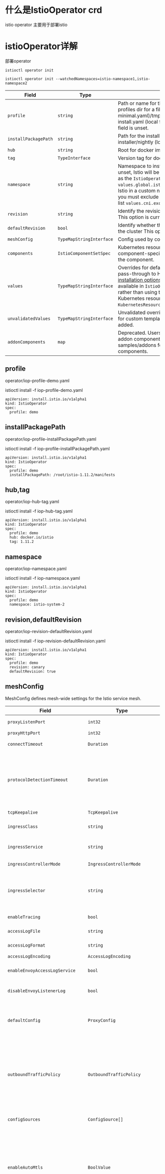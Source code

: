 # 什么是IstioOperator crd

istio operator 主要用于部署istio



# istioOperator详解

部署operator

```
istioctl operator init

istioctl operator init --watchedNamespaces=istio-namespace1,istio-namespace2
```

| Field                | Type                     | Description                                                  | Required |
| -------------------- | ------------------------ | ------------------------------------------------------------ | -------- |
| `profile`            | `string`                 | Path or name for the profile e.g.minimal (looks in profiles dir for a file called minimal.yaml)/tmp/istio/install/values/custom/custom-install.yaml (local file path)default profile is used if this field is unset. | No       |
| `installPackagePath` | `string`                 | Path for the install package. e.g./tmp/istio-installer/nightly (local file path) | No       |
| `hub`                | `string`                 | Root for docker image paths e.g. `docker.io/istio`           | No       |
| `tag`                | `TypeInterface`          | Version tag for docker images e.g. `1.7.2`                   | No       |
| `namespace`          | `string`                 | Namespace to install control plane resources into. If unset, Istio will be installed into the same namespace as the `IstioOperator` CR. You must also set `values.global.istioNamespace` if you wish to install Istio in a custom namespace. If you have enabled CNI, you must exclude this namespace by adding it to the list `values.cni.excludeNamespaces`. | No       |
| `revision`           | `string`                 | Identify the revision this installation is associated with. This option is currently experimental. | No       |
| `defaultRevision`    | `bool`                   | Identify whether this revision is the default revision for the cluster This option is currently experimental. | No       |
| `meshConfig`         | `TypeMapStringInterface` | Config used by control plane components internally.          | No       |
| `components`         | `IstioComponentSetSpec`  | Kubernetes resource settings, enablement and component-specific settings that are not internal to the component. | No       |
| `values`             | `TypeMapStringInterface` | Overrides for default `values.yaml`. This is a validated pass-through to Helm templates. See the [Helm installation options](https://istio.io/v1.5/docs/reference/config/installation-options/) for schema details. Anything that is available in `IstioOperatorSpec` should be set above rather than using the passthrough. This includes Kubernetes resource settings for components in `KubernetesResourcesSpec`. | No       |
| `unvalidatedValues`  | `TypeMapStringInterface` | Unvalidated overrides for default `values.yaml`. Used for custom templates where new parameters are added. | No       |
| `addonComponents`    | `map`                    | Deprecated. Users should manage the installation of addon components on their own. Refer to samples/addons for demo installation of addon components. | No       |

## profile

operator/iop-profile-demo.yaml

istioctl install  -f  iop-profile-demo.yaml

```
apiVersion: install.istio.io/v1alpha1
kind: IstioOperator
spec:
  profile: demo
```



## installPackagePath

operator/iop-profile-installPackagePath.yaml

istioctl install  -f  iop-profile-installPackagePath.yaml

```
apiVersion: install.istio.io/v1alpha1
kind: IstioOperator
spec:
  profile: demo
  installPackagePath: /root/istio-1.11.2/manifests
```



## hub,tag

operator/iop-hub-tag.yaml

istioctl install  -f  iop-hub-tag.yaml

```
apiVersion: install.istio.io/v1alpha1
kind: IstioOperator
spec:
  profile: demo
  hub: docker.io/istio
  tag: 1.11.2
```



## namespace

operator/iop-namespace.yaml

istioctl install  -f  iop-namespace.yaml

```
apiVersion: install.istio.io/v1alpha1
kind: IstioOperator
spec:
  profile: demo
  namespace: istio-system-2
```



## revision,defaultRevision

operator/iop-revision-defaultRevision.yaml

istioctl install  -f  iop-revision-defaultRevision.yaml

```
apiVersion: install.istio.io/v1alpha1
kind: IstioOperator
spec:
  profile: demo
  revision: canary
  defaultRevision: true
```



## meshConfig

MeshConfig defines mesh-wide settings for the Istio service mesh.

| Field                            | Type                          | Description                                                  | Required |
| -------------------------------- | ----------------------------- | ------------------------------------------------------------ | -------- |
| `proxyListenPort`                | `int32`                       | Port on which Envoy should listen for incoming connections from other services. Default port is 15001. | No       |
| `proxyHttpPort`                  | `int32`                       | Port on which Envoy should listen for HTTP PROXY requests if set. | No       |
| `connectTimeout`                 | `Duration`                    | Connection timeout used by Envoy. (MUST BE >=1ms) Default timeout is 10s. | No       |
| `protocolDetectionTimeout`       | `Duration`                    | Automatic protocol detection uses a set of heuristics to determine whether the connection is using TLS or not (on the server side), as well as the application protocol being used (e.g., http vs tcp). These heuristics rely on the client sending the first bits of data. For server first protocols like MySQL, MongoDB, etc. Envoy will timeout on the protocol detection after the specified period, defaulting to non mTLS plain TCP traffic. Set this field to tweak the period that Envoy will wait for the client to send the first bits of data. (MUST BE >=1ms or 0s to disable). Default detection timeout is 5s. | No       |
| `tcpKeepalive`                   | `TcpKeepalive`                | If set then set `SO_KEEPALIVE` on the socket to enable TCP Keepalives. | No       |
| `ingressClass`                   | `string`                      | Class of ingress resources to be processed by Istio ingress controller. This corresponds to the value of `kubernetes.io/ingress.class` annotation. | No       |
| `ingressService`                 | `string`                      | Name of the Kubernetes service used for the istio ingress controller. If no ingress controller is specified, the default value `istio-ingressgateway` is used. | No       |
| `ingressControllerMode`          | `IngressControllerMode`       | Defines whether to use Istio ingress controller for annotated or all ingress resources. Default mode is `STRICT`. | No       |
| `ingressSelector`                | `string`                      | Defines which gateway deployment to use as the Ingress controller. This field corresponds to the Gateway.selector field, and will be set as `istio: INGRESS_SELECTOR`. By default, `ingressgateway` is used, which will select the default IngressGateway as it has the `istio: ingressgateway` labels. It is recommended that this is the same value as ingress_service. | No       |
| `enableTracing`                  | `bool`                        | Flag to control generation of trace spans and request IDs. Requires a trace span collector defined in the proxy configuration. | No       |
| `accessLogFile`                  | `string`                      | File address for the proxy access log (e.g. /dev/stdout). Empty value disables access logging. | No       |
| `accessLogFormat`                | `string`                      | Format for the proxy access log Empty value results in proxy’s default access log format | No       |
| `accessLogEncoding`              | `AccessLogEncoding`           | Encoding for the proxy access log (`TEXT` or `JSON`). Default value is `TEXT`. | No       |
| `enableEnvoyAccessLogService`    | `bool`                        | This flag enables Envoy’s gRPC Access Log Service. See [Access Log Service](https://www.envoyproxy.io/docs/envoy/latest/api-v2/config/accesslog/v2/als.proto) for details about Envoy’s gRPC Access Log Service API. Default value is `false`. | No       |
| `disableEnvoyListenerLog`        | `bool`                        | This flag disables Envoy Listener logs. See [Listener Access Log](https://www.envoyproxy.io/docs/envoy/latest/api-v3/config/listener/v3/listener.proto#envoy-v3-api-field-config-listener-v3-listener-access-log) Istio Enables Envoy’s listener access logs on “NoRoute” response flag. Default value is `false`. | No       |
| `defaultConfig`                  | `ProxyConfig`                 | Default proxy config used by gateway and sidecars. In case of Kubernetes, the proxy config is applied once during the injection process, and remain constant for the duration of the pod. The rest of the mesh config can be changed at runtime and config gets distributed dynamically. On Kubernetes, this can be overridden on individual pods with the `proxy.istio.io/config` annotation. | No       |
| `outboundTrafficPolicy`          | `OutboundTrafficPolicy`       | Set the default behavior of the sidecar for handling outbound traffic from the application. If your application uses one or more external services that are not known apriori, setting the policy to `ALLOW_ANY` will cause the sidecars to route any unknown traffic originating from the application to its requested destination. Users are strongly encouraged to use ServiceEntries to explicitly declare any external dependencies, instead of using `ALLOW_ANY`, so that traffic to these services can be monitored. Can be overridden at a Sidecar level by setting the `OutboundTrafficPolicy` in the [Sidecar API](https://istio.io/latest/docs/reference/config/networking/sidecar/#OutboundTrafficPolicy). Default mode is `ALLOW_ANY` which means outbound traffic to unknown destinations will be allowed. | No       |
| `configSources`                  | `ConfigSource[]`              | ConfigSource describes a source of configuration data for networking rules, and other Istio configuration artifacts. Multiple data sources can be configured for a single control plane. | No       |
| `enableAutoMtls`                 | `BoolValue`                   | This flag is used to enable mutual `TLS` automatically for service to service communication within the mesh, default true. If set to true, and a given service does not have a corresponding `DestinationRule` configured, or its `DestinationRule` does not have ClientTLSSettings specified, Istio configures client side TLS configuration appropriately. More specifically, If the upstream authentication policy is in `STRICT` mode, use Istio provisioned certificate for mutual `TLS` to connect to upstream. If upstream service is in plain text mode, use plain text. If the upstream authentication policy is in PERMISSIVE mode, Istio configures clients to use mutual `TLS` when server sides are capable of accepting mutual `TLS` traffic. If service `DestinationRule` exists and has `ClientTLSSettings` specified, that is always used instead. | No       |
| `trustDomain`                    | `string`                      | The trust domain corresponds to the trust root of a system. Refer to [SPIFFE-ID](https://github.com/spiffe/spiffe/blob/master/standards/SPIFFE-ID.md#21-trust-domain) | No       |
| `trustDomainAliases`             | `string[]`                    | The trust domain aliases represent the aliases of `trust_domain`. For example, if we have`trustDomain: td1 trustDomainAliases: ["td2", "td3"] `Any service with the identity `td1/ns/foo/sa/a-service-account`, `td2/ns/foo/sa/a-service-account`, or `td3/ns/foo/sa/a-service-account` will be treated the same in the Istio mesh. | No       |
| `caCertificates`                 | `CertificateData[]`           | The extra root certificates for workload-to-workload communication. The plugin certificates (the ‘cacerts’ secret) or self-signed certificates (the ‘istio-ca-secret’ secret) are automatically added by Istiod. The CA certificate that signs the workload certificates is automatically added by Istio Agent. | No       |
| `defaultServiceExportTo`         | `string[]`                    | The default value for the ServiceEntry.export_to field and services imported through container registry integrations, e.g. this applies to Kubernetes Service resources. The value is a list of namespace names and reserved namespace aliases. The allowed namespace aliases are:`* - All Namespaces . - Current Namespace ~ - No Namespace `If not set the system will use “*” as the default value which implies that services are exported to all namespaces.`All namespaces` is a reasonable default for implementations that don’t need to restrict access or visibility of services across namespace boundaries. If that requirement is present it is generally good practice to make the default `Current namespace` so that services are only visible within their own namespaces by default. Operators can then expand the visibility of services to other namespaces as needed. Use of `No Namespace` is expected to be rare but can have utility for deployments where dependency management needs to be precise even within the scope of a single namespace.For further discussion see the reference documentation for `ServiceEntry`, `Sidecar`, and `Gateway`. | No       |
| `defaultVirtualServiceExportTo`  | `string[]`                    | The default value for the VirtualService.export_to field. Has the same syntax as `default_service_export_to`.If not set the system will use “*” as the default value which implies that virtual services are exported to all namespaces | No       |
| `defaultDestinationRuleExportTo` | `string[]`                    | The default value for the `DestinationRule.export_to` field. Has the same syntax as `default_service_export_to`.If not set the system will use “*” as the default value which implies that destination rules are exported to all namespaces | No       |
| `rootNamespace`                  | `string`                      | The namespace to treat as the administrative root namespace for Istio configuration. When processing a leaf namespace Istio will search for declarations in that namespace first and if none are found it will search in the root namespace. Any matching declaration found in the root namespace is processed as if it were declared in the leaf namespace.The precise semantics of this processing are documented on each resource type. | No       |
| `localityLbSetting`              | `LocalityLoadBalancerSetting` | Locality based load balancing distribution or failover settings. | No       |
| `dnsRefreshRate`                 | `Duration`                    | Configures DNS refresh rate for Envoy clusters of type `STRICT_DNS` Default refresh rate is `5s`. | No       |
| `h2UpgradePolicy`                | `H2UpgradePolicy`             | Specify if http1.1 connections should be upgraded to http2 by default. if sidecar is installed on all pods in the mesh, then this should be set to `UPGRADE`. If one or more services or namespaces do not have sidecar(s), then this should be set to `DO_NOT_UPGRADE`. It can be enabled by destination using the `destinationRule.trafficPolicy.connectionPool.http.h2UpgradePolicy` override. | No       |
| `inboundClusterStatName`         | `string`                      | Name to be used while emitting statistics for inbound clusters. The same pattern is used while computing stat prefix for network filters like TCP and Redis. By default, Istio emits statistics with the pattern `inbound|||`. For example `inbound|7443|grpc-reviews|reviews.prod.svc.cluster.local`. This can be used to override that pattern.A Pattern can be composed of various pre-defined variables. The following variables are supported.`%SERVICE%` - Will be substituted with name of the service.`%SERVICE_FQDN%` - Will be substituted with FQDN of the service.`%SERVICE_PORT%` - Will be substituted with port of the service.`%SERVICE_PORT_NAME%` - Will be substituted with port name of the service.Following are some examples of supported patterns for reviews:`%SERVICE_FQDN%_%SERVICE_PORT%` will use reviews.prod.svc.cluster.local_7443 as the stats name.`%SERVICE%` will use reviews.prod as the stats name. | No       |
| `outboundClusterStatName`        | `string`                      | Name to be used while emitting statistics for outbound clusters. The same pattern is used while computing stat prefix for network filters like TCP and Redis. By default, Istio emits statistics with the pattern `outbound|||`. For example `outbound|8080|v2|reviews.prod.svc.cluster.local`. This can be used to override that pattern.A Pattern can be composed of various pre-defined variables. The following variables are supported.`%SERVICE%` - Will be substituted with name of the service.`%SERVICE_FQDN%` - Will be substituted with FQDN of the service.`%SERVICE_PORT%` - Will be substituted with port of the service.`%SERVICE_PORT_NAME%` - Will be substituted with port name of the service.`%SUBSET_NAME%` - Will be substituted with subset.Following are some examples of supported patterns for reviews:`%SERVICE_FQDN%_%SERVICE_PORT%` will use `reviews.prod.svc.cluster.local_7443` as the stats name.`%SERVICE%` will use reviews.prod as the stats name. | No       |
| `certificates`                   | `Certificate[]`               | Configure the provision of certificates.                     | No       |
| `thriftConfig`                   | `ThriftConfig`                | Set configuration for Thrift protocol                        | No       |
| `enablePrometheusMerge`          | `BoolValue`                   | If enabled, Istio agent will merge metrics exposed by the application with metrics from Envoy and Istio agent. The sidecar injection will replace `prometheus.io` annotations present on the pod and redirect them towards Istio agent, which will then merge metrics of from the application with Istio metrics. This relies on the annotations `prometheus.io/scrape`, `prometheus.io/port`, and `prometheus.io/path` annotations. If you are running a separately managed Envoy with an Istio sidecar, this may cause issues, as the metrics will collide. In this case, it is recommended to disable aggregation on that deployment with the `prometheus.istio.io/merge-metrics: "false"` annotation. If not specified, this will be enabled by default. | No       |
| `verifyCertificateAtClient`      | `BoolValue`                   | `VerifyCertificateAtClient` sets the mesh global default for peer certificate validation at the client-side proxy when `SIMPLE` TLS or `MUTUAL` TLS (non `ISTIO_MUTUAL`) origination modes are used. This setting can be overridden at the host level via DestinationRule API. By default, `VerifyCertificateAtClient` is `true`.`CaCertificates`: If set, proxy verifies CA signature based on given CaCertificates. If unset, and VerifyCertificateAtClient is true, proxy uses default System CA bundle. If unset and `VerifyCertificateAtClient` is false, proxy will not verify the CA.`SubjectAltNames`: If set, proxy verifies subject alt names are present in the SAN. If unset, and `VerifyCertificateAtClient` is true, proxy uses host in destination rule to verify the SANs. If unset, and `VerifyCertificateAtClient` is false, proxy does not verify SANs.For SAN, client-side proxy will exact match host in `DestinationRule` as well as one level wildcard if the specified host in DestinationRule doesn’t contain a wildcard. For example, if the host in `DestinationRule` is `x.y.com`, client-side proxy will match either `x.y.com` or `*.y.com` for the SAN in the presented server certificate. For wildcard host name in DestinationRule, client-side proxy will do a suffix match. For example, if host is `*.x.y.com`, client-side proxy will verify the presented server certificate SAN matches ``.x.y.com` suffix. | No       |
| `extensionProviders`             | `ExtensionProvider[]`         | Defines a list of extension providers that extend Istio’s functionality. For example, the AuthorizationPolicy can be used with an extension provider to delegate the authorization decision to a custom authorization system. | No       |
| `defaultProviders`               | `DefaultProviders`            | Specifies extension providers to use by default in Istio configuration resources. | No       |
| `discoverySelectors`             | `LabelSelector[]`             | A list of Kubernetes selectors that specify the set of namespaces that Istio considers when computing configuration updates for sidecars. This can be used to reduce Istio’s computational load by limiting the number of entities (including services, pods, and endpoints) that are watched and processed. If omitted, Istio will use the default behavior of processing all namespaces in the cluster. Elements in the list are disjunctive (OR semantics), i.e. a namespace will be included if it matches any selector. The following example selects any namespace that matches either below: 1. The namespace has both of these labels: `env: prod` and `region: us-east1` 2. The namespace has label `app` equal to `cassandra` or `spark`.`discoverySelectors:  - matchLabels:      env: prod      region: us-east1  - matchExpressions:    - key: app      operator: In      values:        - cassandra        - spark `Refer to the [kubernetes selector docs](https://kubernetes.io/docs/concepts/overview/working-with-objects/labels/#label-selectors) for additional detail on selector semantics. | No       |
| `pathNormalization`              | `ProxyPathNormalization`      | ProxyPathNormalization configures how URL paths in incoming and outgoing HTTP requests are normalized by the sidecars and gateways. The normalized paths will be used in all aspects through the requests’ lifetime on the sidecars and gateways, which includes routing decisions in outbound direction (client proxy), authorization policy match and enforcement in inbound direction (server proxy), and the URL path proxied to the upstream service. If not set, the NormalizationType.DEFAULT configuration will be used. | No       |

### connectTimeout

operator/iop-meshConfig-connectTimeout.yaml

istioctl install  -f  iop-meshConfig-connectTimeout.yaml

```
apiVersion: install.istio.io/v1alpha1
kind: IstioOperator
spec:
  profile: demo
  meshConfig:
    accessLogFile: /dev/stdout
    connectTimeout: 20s
```



```
[root@node01 meshconfig]# kubectl get cm istio -n istio-system -o yaml
apiVersion: v1
data:
  mesh: |-
    accessLogFile: /dev/stdout
    connectTimeout: 20s
    defaultConfig:
      discoveryAddress: istiod.istio-system.svc:15012
      proxyMetadata: {}
      tracing:
        zipkin:
          address: zipkin.istio-system:9411
    enablePrometheusMerge: true
    rootNamespace: istio-system
    trustDomain: cluster.local
  meshNetworks: 'networks: {}'
```

![1631591557(1)](images\1631591557(1).jpg)



### protocolDetectionTimeout

operator/iop-meshConfig-protocolDetectionTimeout.yaml

istioctl install  -f  iop-meshConfig-protocolDetectionTimeout.yaml

```
apiVersion: install.istio.io/v1alpha1
kind: IstioOperator
spec:
  profile: demo
  meshConfig:
    protocolDetectionTimeout: 25s
```



```
[root@node01 meshconfig]# kubectl get cm istio -n istio-system -o yaml
apiVersion: v1
data:
  mesh: |-
    accessLogFile: /dev/stdout
    defaultConfig:
      discoveryAddress: istiod.istio-system.svc:15012
      proxyMetadata: {}
      tracing:
        zipkin:
          address: zipkin.istio-system:9411
    enablePrometheusMerge: true
    protocolDetectionTimeout: 30s
    rootNamespace: istio-system
    trustDomain: cluster.local
  meshNetworks: 'networks: {}'
```

![1631592151(1)](images\1631592151(1).jpg)

### tcpKeepalive

 probes , time , interval 

operator/iop-meshConfig-tcpKeepalive.yaml

istioctl install  -f  iop-meshConfig-tcpKeepalive.yaml

```
apiVersion: install.istio.io/v1alpha1
kind: IstioOperator
spec:
  profile: demo
  meshConfig:
    tcpKeepalive: 
      probes: 11
      time: 1h
      interval: 11s
```



```
[root@node01 meshconfig]# kubectl get cm istio -n istio-system -o yaml
apiVersion: v1
data:
  mesh: |-
    accessLogFile: /dev/stdout
    defaultConfig:
      discoveryAddress: istiod.istio-system.svc:15012
      proxyMetadata: {}
      tracing:
        zipkin:
          address: zipkin.istio-system:9411
    enablePrometheusMerge: true
    rootNamespace: istio-system
    tcpKeepalive:
      interval: 11s
      probes: 11
      time: 1h
    trustDomain: cluster.local
  meshNetworks: 'networks: {}'
```

operator/meshconfig/dr-productpage-tcpkeepalive.yaml

kubectl apply -f dr-productpage-tcpkeepalive.yaml -n istio

```
apiVersion: networking.istio.io/v1beta1
kind: DestinationRule
metadata:
  name: productpage
spec:
  host: productpage
  subsets:
  - name: v1
    labels:
      version: v1
  trafficPolicy:
    connectionPool:
      tcp:
        maxConnections: 100
        connectTimeout: 30ms
        tcpKeepalive:
          time: 7200s
          interval: 75s
          probes: 10
```

![1631592551(1)](images\1631592551(1).jpg)

###  ingressClass 

operator/iop-meshConfig-ingressClass.yaml

istioctl install  -f  iop-meshConfig-ingressClass.yaml

```
apiVersion: install.istio.io/v1alpha1
kind: IstioOperator
spec:
  profile: demo
  meshConfig:
    ingressClass: istio
```





ingress-productpage.yaml

kubectl apply -f ingress-productpage.yaml -n istio

```
apiVersion: extensions/v1beta1
kind: Ingress
metadata:
  name: productpage
  annotations:
    kubernetes.io/ingress.class: istio
spec:
  rules:
  - http:
      paths:
      - backend:
          serviceName: productpage
          servicePort: 9080
        path: /productpage
      - path: /static
        backend:
          serviceName: productpage
          servicePort: 9080
```

###  ingressService 

operator/iop-meshConfig-ingressService.yaml

istioctl install  -f  iop-meshConfig-ingressService.yaml

```
apiVersion: install.istio.io/v1alpha1
kind: IstioOperator
spec:
  profile: demo
  meshConfig:
    ingressClass: istio
    ingressService: istio-ingressgateway
```

ingress-productpage.yaml

kubectl apply -f ingress-productpage.yaml -n istio

```
apiVersion: extensions/v1beta1
kind: Ingress
metadata:
  name: productpage
  annotations:
    kubernetes.io/ingress.class: istio
spec:
  rules:
  - http:
      paths:
      - backend:
          serviceName: productpage
          servicePort: 9080
        path: /productpage
      - path: /static
        backend:
          serviceName: productpage
          servicePort: 9080
```

###  

 ingressControllerMode 

| Name          | Description                                                  |
| ------------- | ------------------------------------------------------------ |
| `UNSPECIFIED` | Unspecified Istio ingress controller.                        |
| `OFF`         | Disables Istio ingress controller.                           |
| `DEFAULT`     | Istio ingress controller will act on ingress resources that do not contain any annotation or whose annotations match the value specified in the ingress_class parameter described earlier. Use this mode if Istio ingress controller will be the default ingress controller for the entire Kubernetes cluster. |
| `STRICT`      | Istio ingress controller will only act on ingress resources whose annotations match the value specified in the ingress_class parameter described earlier. Use this mode if Istio ingress controller will be a secondary ingress controller (e.g., in addition to a cloud-provided ingress controller). |

operator/iop-meshConfig-ingressControllerMode.yaml

istioctl install  -f  iop-meshConfig-ingressControllerMode.yaml

```
apiVersion: install.istio.io/v1alpha1
kind: IstioOperator
spec:
  profile: demo
  meshConfig:
    ingressClass: istio
    ingressService: istio-ingressgateway
    ingressControllerMode: STRICT
```





###  ingressSelector 

operator/meshconfig/iop-meshConfig-ingressSelector.yaml

istioctl install  -f  iop-meshConfig-ingressSelector.yaml

```
apiVersion: install.istio.io/v1alpha1
kind: IstioOperator
spec:
  profile: demo
  meshConfig:
    ingressClass: istio
    ingressService: istio-ingressgateway
    ingressSelector: ingressgateway
```

operator/meshconfig/gateway-01.yaml

kubectl apply -f gateway-01.yaml -n istio

```
apiVersion: networking.istio.io/v1beta1
kind: Gateway
metadata:
  name: bookinfo-gateway
spec:
  selector:
    istio: ingressgateway
  servers:
  - port:
      number: 80
      name: http
      protocol: HTTP
    hosts:
    - "*"
```

operator/meshconfig/vs-bookinfo-hosts-star.yaml 

kubectl apply -f vs-bookinfo-hosts-star.yaml  -n istio

```
apiVersion: networking.istio.io/v1beta1
kind: VirtualService
metadata:
  name: bookinfo
spec:
  hosts:
  - "*"
  gateways:
  - bookinfo-gateway
  http:
  - match:
    - uri:
        exact: /productpage
    - uri:
        prefix: /static
    - uri:
        exact: /login
    - uri:
        exact: /logout
    - uri:
        prefix: /api/v1/products
    route:
    - destination:
        host: productpage.istio.svc.cluster.local
        port:
          number: 9080
```

###  enableTracing 

operator/meshconfig/iop-meshConfig-enableTracing.yaml

istioctl install  -f  iop-meshConfig-enableTracing.yaml

```
apiVersion: install.istio.io/v1alpha1
kind: IstioOperator
spec:
  profile: demo
  meshConfig:
    enableTracing: true
    defaultConfig:
      tracing:
        sampling: 100
        zipkin:
          address: zipkin.istio-system:9411
```



```
[root@node01 meshconfig]# kubectl get cm istio -n istio-system -o yaml
apiVersion: v1
data:
  mesh: |-
    accessLogFile: /dev/stdout
    defaultConfig:
      discoveryAddress: istiod.istio-system.svc:15012
      proxyMetadata: {}
      tracing:
        sampling: 100
        zipkin:
          address: zipkin.istio-system:9411
    enablePrometheusMerge: true
    enableTracing: true
    rootNamespace: istio-system
    trustDomain: cluster.local
  meshNetworks: 'networks: {}'
```



### accessLogFile

operator/meshconfig/iop-meshConfig-accessLogFile.yaml

istioctl install  -f  iop-meshConfig-accessLogFile.yaml

```
apiVersion: install.istio.io/v1alpha1
kind: IstioOperator
spec:
  profile: demo
  meshConfig:
    accessLogFile: /dev/stdout
```

```
[root@node01 meshconfig]# kubectl get cm istio -n istio-system -o yaml
apiVersion: v1
data:
  mesh: |-
    accessLogFile: /dev/stdout
    defaultConfig:
      discoveryAddress: istiod.istio-system.svc:15012
      proxyMetadata: {}
      tracing:
        zipkin:
          address: zipkin.istio-system:9411
    enablePrometheusMerge: true
    rootNamespace: istio-system
    trustDomain: cluster.local
  meshNetworks: 'networks: {}'
```



###  accessLogFormat 



Default access log format

Istio will use the following default access log format if `accessLogFormat` is not specified:

```plain
[%START_TIME%] \"%REQ(:METHOD)% %REQ(X-ENVOY-ORIGINAL-PATH?:PATH)% %PROTOCOL%\" %RESPONSE_CODE% %RESPONSE_FLAGS% %RESPONSE_CODE_DETAILS% %CONNECTION_TERMINATION_DETAILS%
\"%UPSTREAM_TRANSPORT_FAILURE_REASON%\" %BYTES_RECEIVED% %BYTES_SENT% %DURATION% %RESP(X-ENVOY-UPSTREAM-SERVICE-TIME)% \"%REQ(X-FORWARDED-FOR)%\" \"%REQ(USER-AGENT)%\" \"%REQ(X-REQUEST-ID)%\"
\"%REQ(:AUTHORITY)%\" \"%UPSTREAM_HOST%\" %UPSTREAM_CLUSTER% %UPSTREAM_LOCAL_ADDRESS% %DOWNSTREAM_LOCAL_ADDRESS% %DOWNSTREAM_REMOTE_ADDRESS% %REQUESTED_SERVER_NAME% %ROUTE_NAME%\n
```



| Log operator                                                 | access log in sleep                            | access log in httpbin                             |
| ------------------------------------------------------------ | ---------------------------------------------- | ------------------------------------------------- |
| `[%START_TIME%]`                                             | `[2020-11-25T21:26:18.409Z]`                   | `[2020-11-25T21:26:18.409Z]`                      |
| `\"%REQ(:METHOD)% %REQ(X-ENVOY-ORIGINAL-PATH?:PATH)% %PROTOCOL%\"` | `"GET /status/418 HTTP/1.1"`                   | `"GET /status/418 HTTP/1.1"`                      |
| `%RESPONSE_CODE%`                                            | `418`                                          | `418`                                             |
| `%RESPONSE_FLAGS%`                                           | `-`                                            | `-`                                               |
| `%RESPONSE_CODE_DETAILS%`                                    | `via_upstream`                                 | `via_upstream`                                    |
| `%CONNECTION_TERMINATION_DETAILS%`                           | `-`                                            | `-`                                               |
| `\"%UPSTREAM_TRANSPORT_FAILURE_REASON%\"`                    | `"-"`                                          | `"-"`                                             |
| `%BYTES_RECEIVED%`                                           | `0`                                            | `0`                                               |
| `%BYTES_SENT%`                                               | `135`                                          | `135`                                             |
| `%DURATION%`                                                 | `4`                                            | `3`                                               |
| `%RESP(X-ENVOY-UPSTREAM-SERVICE-TIME)%`                      | `4`                                            | `1`                                               |
| `\"%REQ(X-FORWARDED-FOR)%\"`                                 | `"-"`                                          | `"-"`                                             |
| `\"%REQ(USER-AGENT)%\"`                                      | `"curl/7.73.0-DEV"`                            | `"curl/7.73.0-DEV"`                               |
| `\"%REQ(X-REQUEST-ID)%\"`                                    | `"84961386-6d84-929d-98bd-c5aee93b5c88"`       | `"84961386-6d84-929d-98bd-c5aee93b5c88"`          |
| `\"%REQ(:AUTHORITY)%\"`                                      | `"httpbin:8000"`                               | `"httpbin:8000"`                                  |
| `\"%UPSTREAM_HOST%\"`                                        | `"10.44.1.27:80"`                              | `"127.0.0.1:80"`                                  |
| `%UPSTREAM_CLUSTER%`                                         | `outbound|8000||httpbin.foo.svc.cluster.local` | `inbound|8000||`                                  |
| `%UPSTREAM_LOCAL_ADDRESS%`                                   | `10.44.1.23:37652`                             | `127.0.0.1:41854`                                 |
| `%DOWNSTREAM_LOCAL_ADDRESS%`                                 | `10.0.45.184:8000`                             | `10.44.1.27:80`                                   |
| `%DOWNSTREAM_REMOTE_ADDRESS%`                                | `10.44.1.23:46520`                             | `10.44.1.23:37652`                                |
| `%REQUESTED_SERVER_NAME%`                                    | `-`                                            | `outbound_.8000_._.httpbin.foo.svc.cluster.local` |
| `%ROUTE_NAME%`                                               | `default`                                      | `default`                                         |



operator/meshconfig/iop-meshConfig-accessLogFormat.yaml

istioctl install  -f  iop-meshConfig-accessLogFormat.yaml

```
apiVersion: install.istio.io/v1alpha1
kind: IstioOperator
spec:
  profile: demo
  meshConfig:
    accessLogFile: /dev/stdout
    accessLogFormat : "[%START_TIME%] \"%REQ(:METHOD)% %REQ(X-ENVOY-ORIGINAL-PATH?:PATH)% %PROTOCOL%\""
```

![1631599173(1)](images\1631599173(1).jpg)



### accessLogEncoding 

MeshConfig.AccessLogEncoding

| Name   | Description                            |
| ------ | -------------------------------------- |
| `TEXT` | text encoding for the proxy access log |
| `JSON` | json encoding for the proxy access log |

operator/meshconfig/iop-meshConfig-accessLogEncoding.yaml

istioctl install  -f  iop-meshConfig-accessLogEncoding.yaml

```
apiVersion: install.istio.io/v1alpha1
kind: IstioOperator
spec:
  profile: demo
  meshConfig:
    accessLogFile: /dev/stdout
    accessLogEncoding: JSON
```



![1631599639(1)](images\1631599639(1).jpg)



 kubectl logs -f -n istio ratings-v1-688d667b55-zzjtq -c istio-proxy --tail 10

![1631599565(1)](images\1631599565(1).jpg)

### enableEnvoyAccessLogService 

operator/meshconfig/iop-meshConfig-enableEnvoyAccessLogService.yaml

istioctl install  -f  iop-meshConfig-enableEnvoyAccessLogService.yaml

```
apiVersion: install.istio.io/v1alpha1
kind: IstioOperator
spec:
  profile: demo
  meshConfig:
    accessLogFile: /dev/stdout
    enableEnvoyAccessLogService: true
    defaultConfig:
      envoyAccessLogService:
        address: skywalking-oap.istio-system:11800
```

###  disableEnvoyListenerLog 

operator/meshconfig/iop-meshConfig-disableEnvoyListenerLog.yaml

istioctl install  -f  iop-meshConfig-disableEnvoyListenerLog.yaml

```
apiVersion: install.istio.io/v1alpha1
kind: IstioOperator
spec:
  profile: demo
  meshConfig:
    accessLogFile: /dev/stdout
    disableEnvoyListenerLog : true
```

###  

###  outboundTrafficPolicy 

####  REGISTRY_ONLY 

operator/meshconfig/iop-meshConfig-outboundTrafficPolicy-REGISTRY_ONLY.yaml

istioctl install  -f  iop-meshConfig-outboundTrafficPolicy-REGISTRY_ONLY.yaml

```
apiVersion: install.istio.io/v1alpha1
kind: IstioOperator
spec:
  profile: demo
  meshConfig:
    accessLogFile: /dev/stdout
    outboundTrafficPolicy:
      mode: REGISTRY_ONLY 
```



```
[root@node01 meshconfig]# kubectl exec -it -n istio ratings-v1-58fc5b895c-m7bbb /bin/bash
kubectl exec [POD] [COMMAND] is DEPRECATED and will be removed in a future version. Use kubectl exec [POD] -- [COMMAND] instead.
node@ratings-v1-58fc5b895c-m7bbb:/opt/microservices$ curl www.baidu.com
node@ratings-v1-58fc5b895c-m7bbb:/opt/microservices$ curl www.baidu.com -I
HTTP/1.1 502 Bad Gateway
date: Fri, 17 Sep 2021 04:42:00 GMT
server: envoy
transfer-encoding: chunked
```



####  ALLOW_ANY 

operator/meshconfig/iop-meshConfig-outboundTrafficPolicy-ALLOW_ANY.yaml

istioctl install  -f  iop-meshConfig-outboundTrafficPolicy-ALLOW_ANY.yaml

```
apiVersion: install.istio.io/v1alpha1
kind: IstioOperator
spec:
  profile: demo
  meshConfig:
    accessLogFile: /dev/stdout
    outboundTrafficPolicy:
      mode: ALLOW_ANY 
```



```
root@node01 meshconfig]# kubectl exec -it -n istio ratings-v1-58fc5b895c-m7bbb /bin/bash
kubectl exec [POD] [COMMAND] is DEPRECATED and will be removed in a future version. Use kubectl exec [POD] -- [COMMAND] instead.
node@ratings-v1-58fc5b895c-m7bbb:/opt/microservices$ curl www.baidu.com -I
HTTP/1.1 200 OK
accept-ranges: bytes
cache-control: private, no-cache, no-store, proxy-revalidate, no-transform
content-length: 277
content-type: text/html
date: Fri, 17 Sep 2021 04:43:38 GMT
etag: "575e1f7c-115"
last-modified: Mon, 13 Jun 2016 02:50:36 GMT
pragma: no-cache
server: envoy
x-envoy-upstream-service-time: 42
```



### ConfigSource

ConfigSource describes information about a configuration store inside a mesh. A single control plane instance can interact with one or more data sources.

| Field                 | Type                | Description                                                  | Required |
| --------------------- | ------------------- | ------------------------------------------------------------ | -------- |
| `address`             | `string`            | Address of the server implementing the Istio Mesh Configuration protocol (MCP). Can be IP address or a fully qualified DNS name. Use fs:/// to specify a file-based backend with absolute path to the directory. | No       |
| `tlsSettings`         | `ClientTLSSettings` | Use the tls_settings to specify the tls mode to use. If the MCP server uses Istio mutual TLS and shares the root CA with Pilot, specify the TLS mode as `ISTIO_MUTUAL`. | No       |
| `subscribedResources` | `Resource[]`        | Describes the source of configuration, if nothing is specified default is MCP | No       |

operator/meshconfig/iop-meshConfig-ConfigSource.yaml

istioctl install  -f  iop-meshConfig-ConfigSource.yaml

```
apiVersion: install.istio.io/v1alpha1
kind: IstioOperator
spec:
  profile: demo
  meshConfig:
    accessLogFile: /dev/stdout
    configSources: 
    - address: https://192.168.229.131:6443
      tlsSettings:
        mode: ISTIO_MUTUAL
      subscribedResources:
      - SERVICE_REGISTRY
```



###  enableAutoMtls 

operator/meshconfig/iop-meshConfig-enableAutoMtls.yaml

istioctl install  -f  iop-meshConfig-enableAutoMtls.yaml

```
apiVersion: install.istio.io/v1alpha1
kind: IstioOperator
spec:
  profile: demo
  meshConfig:
    accessLogFile: /dev/stdout
    enableAutoMtls: true 
```



###  trustDomain 

operator/meshconfig/iop-meshConfig-trustDomain.yaml

istioctl install  -f  iop-meshConfig-trustDomain.yaml

```
apiVersion: install.istio.io/v1alpha1
kind: IstioOperator
spec:
  profile: demo
  meshConfig:
    accessLogFile: /dev/stdout
    trustDomain: cluster.local
```



```
[root@node01 meshconfig]# kubectl get  cm istio -n istio-system -o yaml
apiVersion: v1
data:
  mesh: |-
    accessLogFile: /dev/stdout
    defaultConfig:
      discoveryAddress: istiod.istio-system.svc:15012
      proxyMetadata: {}
      tracing:
        zipkin:
          address: zipkin.istio-system:9411
    enablePrometheusMerge: true
    rootNamespace: istio-system
    trustDomain: cluster.local
  meshNetworks: 'networks: {}
```



###  trustDomainAliases 

operator/meshconfig/iop-meshConfig-trustDomainAliases.yaml

istioctl install  -f  iop-meshConfig-trustDomainAliases.yaml

```
apiVersion: install.istio.io/v1alpha1
kind: IstioOperator
spec:
  profile: demo
  meshConfig:
    accessLogFile: /dev/stdout
    trustDomain: cluster.local
    trustDomainAliases:
    - cluster.local2
    - cluster.local3
```



```
[root@node01 meshconfig]# kubectl get  cm istio -n istio-system -o yaml
apiVersion: v1
data:
  mesh: |-
    accessLogFile: /dev/stdout
    defaultConfig:
      discoveryAddress: istiod.istio-system.svc:15012
      proxyMetadata: {}
      tracing:
        zipkin:
          address: zipkin.istio-system:9411
    enablePrometheusMerge: true
    rootNamespace: istio-system
    trustDomain: cluster.local
    trustDomainAliases:
    - cluster.local2
    - cluster.local3
  meshNetworks: 'networks: {}'
```



###  caCertificates 

operator/meshconfig/iop-meshConfig-caCertificates .yaml

istioctl install  -f  iop-meshConfig-caCertificates.yaml

```
apiVersion: install.istio.io/v1alpha1
kind: IstioOperator
spec:
  profile: demo
  meshConfig:
    accessLogFile: /dev/stdout
    caCertificates:
    - pem: |
        data
```



###  defaultServiceExportTo 

operator/meshconfig/iop-meshConfig-defaultServiceExportTo.yaml

istioctl install  -f  iop-meshConfig-defaultServiceExportTo.yaml

```
apiVersion: install.istio.io/v1alpha1
kind: IstioOperator
spec:
  profile: demo
  meshConfig:
    accessLogFile: /dev/stdout
    defaultServiceExportTo:
    - “*”
```



###  defaultVirtualServiceExportTo 

operator/meshconfig/iop-meshConfig-defaultVirtualServiceExportTo.yaml

istioctl install  -f  iop-meshConfig-defaultVirtualServiceExportTo.yaml

```
apiVersion: install.istio.io/v1alpha1
kind: IstioOperator
spec:
  profile: demo
  meshConfig:
    accessLogFile: /dev/stdout
    defaultVirtualServiceExportTo:
    - “*”
```



###  defaultDestinationRuleExportTo 

operator/meshconfig/iop-meshConfig-defaultDestinationRuleExportTo.yaml

istioctl install  -f  iop-meshConfig-defaultDestinationRuleExportTo.yaml

```
apiVersion: install.istio.io/v1alpha1
kind: IstioOperator
spec:
  profile: demo
  meshConfig:
    accessLogFile: /dev/stdout
    defaultDestinationRuleExportTo:
    - “*”
```



###  rootNamespace 

operator/meshconfig/iop-meshConfig-rootNamespace.yaml

istioctl install  -f  iop-meshConfig-rootNamespace.yaml

```
apiVersion: install.istio.io/v1alpha1
kind: IstioOperator
spec:
  profile: demo
  meshConfig:
    accessLogFile: /dev/stdout
    rootNamespace: istio-system
```



###  localityLbSetting 

operator/meshconfig/iop-meshConfig-localityLbSetting.yaml

istioctl install  -f  iop-meshConfig-localityLbSetting.yaml

```
apiVersion: install.istio.io/v1alpha1
kind: IstioOperator
spec:
  profile: demo
  meshConfig:
    accessLogFile: /dev/stdout
    localityLbSetting:
      enabled: true
      distribute:
      - from: us-west/zone1/*
        to:
          "us-west/zone1/*": 80
          "us-west/zone2/*": 20
      - from: us-west/zone2/*
        to:
          "us-west/zone1/*": 20
          "us-west/zone2/*": 80
```



###  dnsRefreshRate 

operator/meshconfig/iop-meshConfig-dnsRefreshRate.yaml

istioctl install  -f  iop-meshConfig-dnsRefreshRate.yaml

```
apiVersion: install.istio.io/v1alpha1
kind: IstioOperator
spec:
  profile: demo
  meshConfig:
    accessLogFile: /dev/stdout
    dnsRefreshRate: 11s
```



###  h2UpgradePolicy 

operator/meshconfig/iop-meshConfig-h2UpgradePolicy-DO_NOT_UPGRADE.yaml

istioctl install  -f  iop-meshConfig-h2UpgradePolicy-DO_NOT_UPGRADE.yaml

```
apiVersion: install.istio.io/v1alpha1
kind: IstioOperator
spec:
  profile: demo
  meshConfig:
    accessLogFile: /dev/stdout
    h2UpgradePolicy: DO_NOT_UPGRADE
```



operator/meshconfig/iop-meshConfig-h2UpgradePolicy-UPGRADE.yaml

istioctl install  -f  iop-meshConfig-h2UpgradePolicy-UPGRADE.yaml

```
apiVersion: install.istio.io/v1alpha1
kind: IstioOperator
spec:
  profile: demo
  meshConfig:
    accessLogFile: /dev/stdout
    h2UpgradePolicy: UPGRADE
```



###  inboundClusterStatName 

有问题

operator/meshconfig/iop-meshConfig-inboundClusterStatName.yaml

istioctl install  -f  iop-meshConfig-inboundClusterStatName.yaml

```
apiVersion: install.istio.io/v1alpha1
kind: IstioOperator
spec:
  profile: demo
  meshConfig:
    accessLogFile: /dev/stdout
    inboundClusterStatName: "%SERVICE_FQDN%"
```



###  outboundClusterStatName 

operator/meshconfig/iop-meshConfig-outboundClusterStatName.yaml

istioctl install  -f  iop-meshConfig-outboundClusterStatName.yaml

```
apiVersion: install.istio.io/v1alpha1
kind: IstioOperator
spec:
  profile: demo
  meshConfig:
    accessLogFile: /dev/stdout
    outboundClusterStatName: "%SERVICE_FQDN%"
```



###  certificates 

operator/meshconfig/iop-meshConfig-certificates.yaml

istioctl install  -f  iop-meshConfig-certificates.yaml

```
apiVersion: install.istio.io/v1alpha1
kind: IstioOperator
spec:
  profile: demo
  meshConfig:
    accessLogFile: /dev/stdout
    certificates:
      secretName:
      dnsNames:
      -
```



###  thriftConfig 

operator/meshconfig/iop-meshConfig-thriftConfig.yaml

istioctl install  -f  iop-meshConfig-thriftConfig.yaml

```
apiVersion: install.istio.io/v1alpha1
kind: IstioOperator
spec:
  profile: demo
  meshConfig:
    accessLogFile: /dev/stdout
    thriftConfig:
      rateLimitUrl:
      rateLimitTimeout:
```



###  enablePrometheusMerge 

operator/meshconfig/iop-meshConfig-enablePrometheusMerge.yaml

istioctl install  -f  iop-meshConfig-enablePrometheusMerge.yaml

```
apiVersion: install.istio.io/v1alpha1
kind: IstioOperator
spec:
  profile: demo
  meshConfig:
    accessLogFile: /dev/stdout
    enablePrometheusMerge: true
```



###  verifyCertificateAtClient 

operator/meshconfig/iop-meshConfig-verifyCertificateAtClient.yaml

istioctl install  -f  iop-meshConfig-verifyCertificateAtClient.yaml

```
apiVersion: install.istio.io/v1alpha1
kind: IstioOperator
spec:
  profile: demo
  meshConfig:
    accessLogFile: /dev/stdout
    verifyCertificateAtClient: true
    
```



###  discoverySelectors 

####  matchLabels 

operator/meshconfig/iop-meshConfig-discoverySelectors-matchLabels.yaml

istioctl install  -f  iop-meshConfig-discoverySelectors-matchLabels.yaml

```
apiVersion: install.istio.io/v1alpha1
kind: IstioOperator
spec:
  profile: demo
  meshConfig:
    accessLogFile: /dev/stdout
    discoverySelectors:
    - matchLabels:
        istio-injection: enabled
    
```



####  matchExpressions 

operator/meshconfig/iop-meshConfig-discoverySelectors-matchExpressions.yaml

istioctl install  -f  iop-meshConfig-discoverySelectors-matchExpressions.yaml

```
apiVersion: install.istio.io/v1alpha1
kind: IstioOperator
spec:
  profile: demo
  meshConfig:
    accessLogFile: /dev/stdout
    discoverySelectors:
    - matchExpressions:
      - {key: "istio-injection", operator: In, values: [“enabled”]} 
    
```





###  pathNormalization 

| Name                       | Description                                                  |
| -------------------------- | ------------------------------------------------------------ |
| `DEFAULT`                  | Apply default normalizations. Currently, this is BASE.       |
| `NONE`                     | No normalization, paths are used as is.                      |
| `BASE`                     | Normalize according to [RFC 3986](https://tools.ietf.org/html/rfc3986). For Envoy proxies, this is the [`normalize_path`](https://www.envoyproxy.io/docs/envoy/latest/api-v3/extensions/filters/network/http_connection_manager/v3/http_connection_manager.proto.html) option. For example, `/a/../b` normalizes to `/b`. |
| `MERGE_SLASHES`            | In addition to the `BASE` normalization, consecutive slashes are also merged. For example, `/a//b` normalizes to `a/b`. |
| `DECODE_AND_MERGE_SLASHES` | In addition to normalization in `MERGE_SLASHES`, slash characters are UTF-8 decoded (case insensitive) prior to merging. This means `%2F`, `%2f`, `%5C`, and `%5c` sequences in the request path will be rewritten to `/` or `\`. For example, `/a%2f/b` normalizes to `a/b`. |

operator/meshconfig/iop-meshConfig-pathNormalization.yaml

istioctl install  -f  iop-meshConfig-pathNormalization.yaml

```
apiVersion: install.istio.io/v1alpha1
kind: IstioOperator
spec:
  profile: demo
  meshConfig:
    accessLogFile: /dev/stdout
    pathNormalization: 
      normalization: DECODE_AND_MERGE_SLASHES 
    
```





###  extensionProviders 

| Field                | Type                                             | Description                                                  | Required |
| -------------------- | ------------------------------------------------ | ------------------------------------------------------------ | -------- |
| `name`               | `string`                                         | REQUIRED. A unique name identifying the extension provider.  | No       |
| `envoyExtAuthzHttp`  | `EnvoyExternalAuthorizationHttpProvider (oneof)` | Configures an external authorizer that implements the Envoy ext_authz filter authorization check service using the HTTP API. | No       |
| `envoyExtAuthzGrpc`  | `EnvoyExternalAuthorizationGrpcProvider (oneof)` | Configures an external authorizer that implements the Envoy ext_authz filter authorization check service using the gRPC API. | No       |
| `zipkin`             | `ZipkinTracingProvider (oneof)`                  | Configures a tracing provider that uses the Zipkin API.      | No       |
| `lightstep`          | `LightstepTracingProvider (oneof)`               | Configures a Lightstep tracing provider.                     | No       |
| `datadog`            | `DatadogTracingProvider (oneof)`                 | Configures a Datadog tracing provider.                       | No       |
| `stackdriver`        | `StackdriverProvider (oneof)`                    | Configures a Stackdriver provider.                           | No       |
| `opencensus`         | `OpenCensusAgentTracingProvider (oneof)`         | Configures an OpenCensusAgent tracing provider.              | No       |
| `skywalking`         | `SkyWalkingTracingProvider (oneof)`              | Configures a Apache SkyWalking provider.                     | No       |
| `prometheus`         | `PrometheusMetricsProvider (oneof)`              | Configures a Prometheus metrics provider.                    | No       |
| `envoyFileAccessLog` | `EnvoyFileAccessLogProvider (oneof)`             | Configures an Envoy File Access Log provider.                | No       |





###  defaultProviders 

| Field           | Type       | Description                                         | Required |
| --------------- | ---------- | --------------------------------------------------- | -------- |
| `tracing`       | `string[]` | Name of the default provider(s) for tracing.        | No       |
| `metrics`       | `string[]` | Name of the default provider(s) for metrics.        | No       |
| `accessLogging` | `string[]` | Name of the default provider(s) for access logging. | No       |



###  defaultConfig 

 ProxyConfig defines variables for individual Envoy instances. This can be configured on a per-workload basis as well as by the mesh-wide defaults. To set the mesh wide defaults, configure the `defaultConfig` section of `meshConfig`.  

| Field                             | Type                      | Description                                                  | Required |
| --------------------------------- | ------------------------- | ------------------------------------------------------------ | -------- |
| `configPath`                      | `string`                  | Path to the generated configuration file directory. Proxy agent generates the actual configuration and stores it in this directory. | No       |
| `binaryPath`                      | `string`                  | Path to the proxy binary                                     | No       |
| `serviceCluster`                  | `string`                  | Service cluster defines the name for the `service_cluster` that is shared by all Envoy instances. This setting corresponds to `--service-cluster` flag in Envoy. In a typical Envoy deployment, the `service-cluster` flag is used to identify the caller, for source-based routing scenarios.Since Istio does not assign a local `service/service` version to each Envoy instance, the name is same for all of them. However, the source/caller’s identity (e.g., IP address) is encoded in the `--service-node` flag when launching Envoy. When the RDS service receives API calls from Envoy, it uses the value of the `service-node` flag to compute routes that are relative to the service instances located at that IP address. | No       |
| `drainDuration`                   | `Duration`                | The time in seconds that Envoy will drain connections during a hot restart. MUST be >=1s (e.g., *1s/1m/1h*) Default drain duration is `45s`. | No       |
| `parentShutdownDuration`          | `Duration`                | The time in seconds that Envoy will wait before shutting down the parent process during a hot restart. MUST be >=1s (e.g., `1s/1m/1h`). MUST BE greater than `drain_duration` parameter. Default shutdown duration is `60s`. | No       |
| `discoveryAddress`                | `string`                  | Address of the discovery service exposing xDS with mTLS connection. The inject configuration may override this value. | No       |
| `statsdUdpAddress`                | `string`                  | IP Address and Port of a statsd UDP listener (e.g. `10.75.241.127:9125`). | No       |
| `proxyAdminPort`                  | `int32`                   | Port on which Envoy should listen for administrative commands. Default port is `15000`. | No       |
| `controlPlaneAuthPolicy`          | `AuthenticationPolicy`    | AuthenticationPolicy defines how the proxy is authenticated when it connects to the control plane. Default is set to `MUTUAL_TLS`. | No       |
| `customConfigFile`                | `string`                  | File path of custom proxy configuration, currently used by proxies in front of Mixer and Pilot. | No       |
| `statNameLength`                  | `int32`                   | Maximum length of name field in Envoy’s metrics. The length of the name field is determined by the length of a name field in a service and the set of labels that comprise a particular version of the service. The default value is set to 189 characters. Envoy’s internal metrics take up 67 characters, for a total of 256 character name per metric. Increase the value of this field if you find that the metrics from Envoys are truncated. | No       |
| `concurrency`                     | `Int32Value`              | The number of worker threads to run. If unset, this will be automatically determined based on CPU requests/limits. If set to 0, all cores on the machine will be used. Default is 2 worker threads. | No       |
| `proxyBootstrapTemplatePath`      | `string`                  | Path to the proxy bootstrap template file                    | No       |
| `interceptionMode`                | `InboundInterceptionMode` | The mode used to redirect inbound traffic to Envoy.          | No       |
| `tracing`                         | `Tracing`                 | Tracing configuration to be used by the proxy.               | No       |
| `sds`                             | `SDS`                     | Secret Discovery Service(SDS) configuration to be used by the proxy. | No       |
| `envoyAccessLogService`           | `RemoteService`           | Address of the service to which access logs from Envoys should be sent. (e.g. `accesslog-service:15000`). See [Access Log Service](https://www.envoyproxy.io/docs/envoy/latest/api-v2/config/accesslog/v2/als.proto) for details about Envoy’s gRPC Access Log Service API. | No       |
| `envoyMetricsService`             | `RemoteService`           | Address of the Envoy Metrics Service implementation (e.g. `metrics-service:15000`). See [Metric Service](https://www.envoyproxy.io/docs/envoy/latest/api-v2/config/metrics/v2/metrics_service.proto) for details about Envoy’s Metrics Service API. | No       |
| `proxyMetadata`                   | `map`                     | Additional environment variables for the proxy. Names starting with `ISTIO_META_` will be included in the generated bootstrap and sent to the XDS server. | No       |
| `statusPort`                      | `int32`                   | Port on which the agent should listen for administrative commands such as readiness probe. Default is set to port `15020`. | No       |
| `extraStatTags`                   | `string[]`                | An additional list of tags to extract from the in-proxy Istio telemetry. These extra tags can be added by configuring the telemetry extension. Each additional tag needs to be present in this list. Extra tags emitted by the telemetry extensions must be listed here so that they can be processed and exposed as Prometheus metrics. | No       |
| `terminationDrainDuration`        | `Duration`                | The amount of time allowed for connections to complete on proxy shutdown. On receiving `SIGTERM` or `SIGINT`, `istio-agent` tells the active Envoy to start draining, preventing any new connections and allowing existing connections to complete. It then sleeps for the `termination_drain_duration` and then kills any remaining active Envoy processes. If not set, a default of `5s` will be applied. | No       |
| `meshId`                          | `string`                  | The unique identifier for the [service mesh](https://istio.io/latest/docs/reference/glossary/#service-mesh) All control planes running in the same service mesh should specify the same mesh ID. Mesh ID is used to label telemetry reports for cases where telemetry from multiple meshes is mixed together. | No       |
| `readinessProbe`                  | `ReadinessProbe`          | VM Health Checking readiness probe. This health check config exactly mirrors the kubernetes readiness probe configuration both in schema and logic. Only one health check method of 3 can be set at a time. | No       |
| `proxyStatsMatcher`               | `ProxyStatsMatcher`       | Proxy stats matcher defines configuration for reporting custom Envoy stats. To reduce memory and CPU overhead from Envoy stats system, Istio proxies by default create and expose only a subset of Envoy stats. This option is to control creation of additional Envoy stats with prefix, suffix, and regex expressions match on the name of the stats. This replaces the stats inclusion annotations (`sidecar.istio.io/statsInclusionPrefixes`, `sidecar.istio.io/statsInclusionRegexps`, and `sidecar.istio.io/statsInclusionSuffixes`). For example, to enable stats for circuit breaker, retry, and upstream connections, you can specify stats matcher as follow:`proxyStatsMatcher:  inclusionRegexps:    - .*circuit_breakers.*  inclusionPrefixes:    - upstream_rq_retry    - upstream_cx `Note including more Envoy stats might increase number of time series collected by prometheus significantly. Care needs to be taken on Prometheus resource provision and configuration to reduce cardinality. | No       |
| `holdApplicationUntilProxyStarts` | `BoolValue`               | Boolean flag for enabling/disabling the holdApplicationUntilProxyStarts behavior. This feature adds hooks to delay application startup until the pod proxy is ready to accept traffic, mitigating some startup race conditions. Default value is ‘false’. | No       |
| `caCertificatesPem`               | `string[]`                | The PEM data of the extra root certificates for workload-to-workload communication. This includes the certificates defined in MeshConfig and any other certificates that Istiod uses as CA. The plugin certificates (the ‘cacerts’ secret), self-signed certificates (the ‘istio-ca-secret’ secret) are added automatically by Istiod. | No       |
| `zipkinAddress`                   | `string`                  | Address of the Zipkin service (e.g. *zipkin:9411*). DEPRECATED: Use [tracing](https://istio.io/latest/docs/reference/config/istio.mesh.v1alpha1/#ProxyConfig-tracing) instead. | No       |

####  configPath 



####  binaryPath 



####  serviceCluster 



####  drainDuration 



####  parentShutdownDuration 



####  discoveryAddress 



####  statsdUdpAddress 



####  proxyAdminPort 



####  controlPlaneAuthPolicy 



####  customConfigFile 



####  statNameLength 



####  concurrency 



####  proxyBootstrapTemplatePath 



####  interceptionMode 



####  tracing 



####  sds 



####  envoyAccessLogService 



####  envoyMetricsService 



####  proxyMetadata 



####  statusPort 



####  extraStatTags 



####  terminationDrainDuration 



####  meshId 



####  readinessProbe 



####  proxyStatsMatcher 



####  holdApplicationUntilProxyStarts 



####  caCertificatesPem 







## components

| Field             | Type                | Description                                     | Required |
| ----------------- | ------------------- | ----------------------------------------------- | -------- |
| `base`            | `BaseComponentSpec` |                                                 | No       |
| `pilot`           | `ComponentSpec`     |                                                 | No       |
| `cni`             | `ComponentSpec`     |                                                 | No       |
| `istiodRemote`    | `ComponentSpec`     | Remote cluster using an external control plane. | No       |
| `ingressGateways` | `GatewaySpec[]`     |                                                 | No       |
| `egressGateways`  | `GatewaySpec[]`     |                                                 | No       |

###  base 

####  enabled 



####  k8s 

| Field                 | Type                          | Description                                                  | Required |
| --------------------- | ----------------------------- | ------------------------------------------------------------ | -------- |
| `affinity`            | `Affinity`                    | k8s affinity. https://kubernetes.io/docs/concepts/configuration/assign-pod-node/#affinity-and-anti-affinity | No       |
| `env`                 | `EnvVar[]`                    | Deployment environment variables. https://kubernetes.io/docs/tasks/inject-data-application/define-environment-variable-container/ | No       |
| `hpaSpec`             | `HorizontalPodAutoscalerSpec` | k8s HorizontalPodAutoscaler settings. https://kubernetes.io/docs/tasks/run-application/horizontal-pod-autoscale/ | No       |
| `imagePullPolicy`     | `string`                      | k8s imagePullPolicy. https://kubernetes.io/docs/concepts/containers/images/ | No       |
| `nodeSelector`        | `map`                         | k8s nodeSelector. https://kubernetes.io/docs/concepts/configuration/assign-pod-node/#nodeselector | No       |
| `podDisruptionBudget` | `PodDisruptionBudgetSpec`     | k8s PodDisruptionBudget settings. https://kubernetes.io/docs/concepts/workloads/pods/disruptions/#how-disruption-budgets-work | No       |
| `podAnnotations`      | `map`                         | k8s pod annotations. https://kubernetes.io/docs/concepts/overview/working-with-objects/annotations/ | No       |
| `priorityClassName`   | `string`                      | k8s priority*class*name. Default for all resources unless overridden. https://kubernetes.io/docs/concepts/configuration/pod-priority-preemption/#priorityclass | No       |
| `readinessProbe`      | `ReadinessProbe`              | k8s readinessProbe settings. https://kubernetes.io/docs/tasks/configure-pod-container/configure-liveness-readiness-probes/ k8s.io.api.core.v1.Probe readiness_probe = 9; | No       |
| `replicaCount`        | `uint32`                      | k8s Deployment replicas setting. https://kubernetes.io/docs/concepts/workloads/controllers/deployment/ | No       |
| `resources`           | `Resources`                   | k8s resources settings. https://kubernetes.io/docs/concepts/configuration/manage-compute-resources-container/#resource-requests-and-limits-of-pod-and-container | No       |
| `service`             | `ServiceSpec`                 | k8s Service settings. https://kubernetes.io/docs/concepts/services-networking/service/ | No       |
| `strategy`            | `DeploymentStrategy`          | k8s deployment strategy. https://kubernetes.io/docs/concepts/workloads/controllers/deployment/ | No       |
| `tolerations`         | `Toleration[]`                | k8s toleration https://kubernetes.io/docs/concepts/configuration/taint-and-toleration/ | No       |
| `serviceAnnotations`  | `map`                         | k8s service annotations. https://kubernetes.io/docs/concepts/overview/working-with-objects/annotations/ | No       |
| `securityContext`     | `PodSecurityContext`          | k8s pod security context https://kubernetes.io/docs/tasks/configure-pod-container/security-context/#set-the-security-context-for-a-pod | No       |
| `volumes`             | `Volume[]`                    | k8s volume https://kubernetes.io/docs/concepts/storage/volumes/ Volumes defines the collection of Volume to inject into the pod. | No       |
| `volumeMounts`        | `VolumeMount[]`               | k8s volumeMounts VolumeMounts defines the collection of VolumeMount to inject into containers. | No       |
| `overlays`            | `K8sObjectOverlay[]`          | Overlays for k8s resources in rendered manifests.            | No       |



###  pilot 

| Field       | Type                      | Description                                              | Required |
| ----------- | ------------------------- | -------------------------------------------------------- | -------- |
| `enabled`   | `TypeBoolValueForPB`      | Selects whether this component is installed.             | No       |
| `namespace` | `string`                  | Namespace for the component.                             | No       |
| `hub`       | `string`                  | Hub for the component (overrides top level hub setting). | No       |
| `tag`       | `TypeInterface`           | Tag for the component (overrides top level tag setting). | No       |
| `spec`      | `TypeInterface`           | Arbitrary install time configuration for the component.  | No       |
| `k8s`       | `KubernetesResourcesSpec` | Kubernetes resource spec.                                | No       |





###  cni 

### 

| Field       | Type                      | Description                                              | Required |
| ----------- | ------------------------- | -------------------------------------------------------- | -------- |
| `enabled`   | `TypeBoolValueForPB`      | Selects whether this component is installed.             | No       |
| `namespace` | `string`                  | Namespace for the component.                             | No       |
| `hub`       | `string`                  | Hub for the component (overrides top level hub setting). | No       |
| `tag`       | `TypeInterface`           | Tag for the component (overrides top level tag setting). | No       |
| `spec`      | `TypeInterface`           | Arbitrary install time configuration for the component.  | No       |
| `k8s`       | `KubernetesResourcesSpec` | Kubernetes resource spec.                                | No       |



###  istiodRemote 

### 

| Field       | Type                      | Description                                              | Required |
| ----------- | ------------------------- | -------------------------------------------------------- | -------- |
| `enabled`   | `TypeBoolValueForPB`      | Selects whether this component is installed.             | No       |
| `namespace` | `string`                  | Namespace for the component.                             | No       |
| `hub`       | `string`                  | Hub for the component (overrides top level hub setting). | No       |
| `tag`       | `TypeInterface`           | Tag for the component (overrides top level tag setting). | No       |
| `spec`      | `TypeInterface`           | Arbitrary install time configuration for the component.  | No       |
| `k8s`       | `KubernetesResourcesSpec` | Kubernetes resource spec.                                | No       |



###  ingressGateways 

| Field       | Type                      | Description                                              | Required |
| ----------- | ------------------------- | -------------------------------------------------------- | -------- |
| `enabled`   | `TypeBoolValueForPB`      | Selects whether this gateway is installed.               | No       |
| `namespace` | `string`                  | Namespace for the gateway.                               | No       |
| `name`      | `string`                  | Name for the gateway.                                    | No       |
| `label`     | `map`                     | Labels for the gateway.                                  | No       |
| `hub`       | `string`                  | Hub for the component (overrides top level hub setting). | No       |
| `tag`       | `TypeInterface`           | Tag for the component (overrides top level tag setting). | No       |
| `k8s`       | `KubernetesResourcesSpec` | Kubernetes resource spec.                                | No       |

###  egressGateways 



| Field       | Type                      | Description                                              | Required |
| ----------- | ------------------------- | -------------------------------------------------------- | -------- |
| `enabled`   | `TypeBoolValueForPB`      | Selects whether this gateway is installed.               | No       |
| `namespace` | `string`                  | Namespace for the gateway.                               | No       |
| `name`      | `string`                  | Name for the gateway.                                    | No       |
| `label`     | `map`                     | Labels for the gateway.                                  | No       |
| `hub`       | `string`                  | Hub for the component (overrides top level hub setting). | No       |
| `tag`       | `TypeInterface`           | Tag for the component (overrides top level tag setting). | No       |
| `k8s`       | `KubernetesResourcesSpec` | Kubernetes resource spec.                                | No       |

## unvalidatedValues



##  values 

### global



### base



### pilot



### telemetry



### istiodRemote



### gateways





# profile

```
查看profile
istioctl profile list
```



## default

```
[root@node01 profiles]# cat default.yaml 
apiVersion: install.istio.io/v1alpha1
kind: IstioOperator
metadata:
  namespace: istio-system
spec:
  hub: docker.io/istio
  tag: 1.11.2

  # You may override parts of meshconfig by uncommenting the following lines.
  meshConfig:
    defaultConfig:
      proxyMetadata: {}
    enablePrometheusMerge: true
    # Opt-out of global http2 upgrades.
    # Destination rule is used to opt-in.
    # h2_upgrade_policy: DO_NOT_UPGRADE

  # Traffic management feature
  components:
    base:
      enabled: true
    pilot:
      enabled: true

    # Istio Gateway feature
    ingressGateways:
    - name: istio-ingressgateway
      enabled: true
    egressGateways:
    - name: istio-egressgateway
      enabled: false

    # Istio CNI feature
    cni:
      enabled: false
    
    # Remote and config cluster configuration for an external istiod
    istiodRemote:
      enabled: false

  # Global values passed through to helm global.yaml.
  # Please keep this in sync with manifests/charts/global.yaml
  values:
    global:
      istioNamespace: istio-system
      istiod:
        enableAnalysis: false
      logging:
        level: "default:info"
      logAsJson: false
      pilotCertProvider: istiod
      jwtPolicy: third-party-jwt
      proxy:
        image: proxyv2
        clusterDomain: "cluster.local"
        resources:
          requests:
            cpu: 100m
            memory: 128Mi
          limits:
            cpu: 2000m
            memory: 1024Mi
        logLevel: warning
        componentLogLevel: "misc:error"
        privileged: false
        enableCoreDump: false
        statusPort: 15020
        readinessInitialDelaySeconds: 1
        readinessPeriodSeconds: 2
        readinessFailureThreshold: 30
        includeIPRanges: "*"
        excludeIPRanges: ""
        excludeOutboundPorts: ""
        excludeInboundPorts: ""
        autoInject: enabled
        tracer: "zipkin"
      proxy_init:
        image: proxyv2
        resources:
          limits:
            cpu: 2000m
            memory: 1024Mi
          requests:
            cpu: 10m
            memory: 10Mi
      # Specify image pull policy if default behavior isn't desired.
      # Default behavior: latest images will be Always else IfNotPresent.
      imagePullPolicy: ""
      operatorManageWebhooks: false
      tracer:
        lightstep: {}
        zipkin: {}
        datadog: {}
        stackdriver: {}
      imagePullSecrets: []
      oneNamespace: false
      defaultNodeSelector: {}
      configValidation: true
      multiCluster:
        enabled: false
        clusterName: ""
      omitSidecarInjectorConfigMap: false
      network: ""
      defaultResources:
        requests:
          cpu: 10m
      defaultPodDisruptionBudget:
        enabled: true
      priorityClassName: ""
      useMCP: false
      sds:
        token:
          aud: istio-ca
      sts:
        servicePort: 0
      meshNetworks: {}
      mountMtlsCerts: false
    base:
      enableCRDTemplates: false
      validationURL: ""
    pilot:
      autoscaleEnabled: true
      autoscaleMin: 1
      autoscaleMax: 5
      replicaCount: 1
      image: pilot
      traceSampling: 1.0
      env: {}
      cpu:
        targetAverageUtilization: 80
      nodeSelector: {}
      keepaliveMaxServerConnectionAge: 30m
      enableProtocolSniffingForOutbound: true
      enableProtocolSniffingForInbound: true
      deploymentLabels:
      configMap: true

    telemetry:
      enabled: true
      v2:
        enabled: true
        metadataExchange:
          wasmEnabled: false
        prometheus:
          wasmEnabled: false
          enabled: true
        stackdriver:
          enabled: false
          logging: false
          monitoring: false
          topology: false
          configOverride: {}

    istiodRemote:
      injectionURL: ""
      
    gateways:
      istio-egressgateway:
        zvpn: {}
        env: {}
        autoscaleEnabled: true
        type: ClusterIP
        name: istio-egressgateway
        secretVolumes:
          - name: egressgateway-certs
            secretName: istio-egressgateway-certs
            mountPath: /etc/istio/egressgateway-certs
          - name: egressgateway-ca-certs
            secretName: istio-egressgateway-ca-certs
            mountPath: /etc/istio/egressgateway-ca-certs

      istio-ingressgateway:
        autoscaleEnabled: true
        type: LoadBalancer
        name: istio-ingressgateway
        zvpn: {}
        env: {}
        secretVolumes:
          - name: ingressgateway-certs
            secretName: istio-ingressgateway-certs
            mountPath: /etc/istio/ingressgateway-certs
          - name: ingressgateway-ca-certs
            secretName: istio-ingressgateway-ca-certs
            mountPath: /etc/istio/ingressgateway-ca-certs
```



## demo

```
[root@node01 profiles]# cat demo.yaml 
apiVersion: install.istio.io/v1alpha1
kind: IstioOperator
spec:
  meshConfig:
    accessLogFile: /dev/stdout
  components:
    egressGateways:
    - name: istio-egressgateway
      enabled: true
      k8s:
        resources:
          requests:
            cpu: 10m
            memory: 40Mi

    ingressGateways:
    - name: istio-ingressgateway
      enabled: true
      k8s:
        resources:
          requests:
            cpu: 10m
            memory: 40Mi
        service:
          ports:
            ## You can add custom gateway ports in user values overrides, but it must include those ports since helm replaces.
            # Note that AWS ELB will by default perform health checks on the first port
            # on this list. Setting this to the health check port will ensure that health
            # checks always work. https://github.com/istio/istio/issues/12503
            - port: 15021
              targetPort: 15021
              name: status-port
            - port: 80
              targetPort: 8080
              name: http2
            - port: 443
              targetPort: 8443
              name: https
            - port: 31400
              targetPort: 31400
              name: tcp
              # This is the port where sni routing happens
            - port: 15443
              targetPort: 15443
              name: tls

    pilot:
      k8s:
        env:
          - name: PILOT_TRACE_SAMPLING
            value: "100"
        resources:
          requests:
            cpu: 10m
            memory: 100Mi

  values:
    global:
      proxy:
        resources:
          requests:
            cpu: 10m
            memory: 40Mi

    pilot:
      autoscaleEnabled: false

    gateways:
      istio-egressgateway:
        autoscaleEnabled: false
      istio-ingressgateway:
        autoscaleEnabled: false
```



## empty

```
[root@node01 profiles]# cat empty.yaml 
# The empty profile has everything disabled
# This is useful as a base for custom user configuration
apiVersion: install.istio.io/v1alpha1
kind: IstioOperator
spec:
  components:
    base:
      enabled: false
    pilot:
      enabled: false
    ingressGateways:
    - name: istio-ingressgateway
      enabled: false
```



## external

```
[root@node01 profiles]# cat external.yaml 
# The external profile is used to configure a mesh using an external control plane.
# Only the injector mutating webhook configuration is installed.
apiVersion: install.istio.io/v1alpha1
kind: IstioOperator
spec:
  components:
    base:
      enabled: false
    pilot:
      enabled: false
    ingressGateways:
    - name: istio-ingressgateway
      enabled: false
    istiodRemote:
      enabled: true
  values:
    global:
      externalIstiod: true
      omitSidecarInjectorConfigMap: true
      configCluster: false
    pilot:
      configMap: false
```



## minimal

```
[root@node01 profiles]# cat minimal.yaml 
# The minimal profile will install just the core control plane
apiVersion: install.istio.io/v1alpha1
kind: IstioOperator
spec:
  components:
    ingressGateways:
    - name: istio-ingressgateway
      enabled: false
```



## openshift

```
[root@node01 profiles]# cat openshift.yaml 
apiVersion: install.istio.io/v1alpha1
kind: IstioOperator
spec:
  components:
    cni:
      enabled: true
      namespace: kube-system
      k8s:
        overlays:
          - kind: DaemonSet
            name: istio-cni-node
            patches:
              - path: spec.template.spec.containers[0].securityContext.privileged
                value: true
  values:
    cni:
      cniBinDir: /var/lib/cni/bin
      cniConfDir: /etc/cni/multus/net.d
      chained: false
      cniConfFileName: "istio-cni.conf"
      excludeNamespaces:
       - istio-system
       - kube-system
      logLevel: info
    sidecarInjectorWebhook:
      injectedAnnotations:
        k8s.v1.cni.cncf.io/networks: istio-cni
```



## preview

```
[root@node01 profiles]# cat preview.yaml 
# The preview profile contains features that are experimental.
# This is intended to explore new features coming to Istio.
# Stability, security, and performance are not guaranteed - use at your own risk.
apiVersion: install.istio.io/v1alpha1
kind: IstioOperator
spec:
  meshConfig:
    defaultConfig:
      proxyMetadata:
        # Enable Istio agent to handle DNS requests for known hosts
        # Unknown hosts will automatically be resolved using upstream dns servers in resolv.conf
        ISTIO_META_DNS_CAPTURE: "true"
        # Enable dynamic bootstrap generation.
        BOOTSTRAP_XDS_AGENT: "true"
  values:
    telemetry:
      v2:
        metadataExchange:
          wasmEnabled: true
        prometheus:
          wasmEnabled: true
```





# 综合案例































```
cat <<EOF > cluster2.yaml
apiVersion: install.istio.io/v1alpha1
kind: IstioOperator
spec:
  profile: external
  values:
    pilot:
      configMap: false
    istiodRemote:
      injectionURL: https://192.168.229.100:15017/inject
    base:
      validationURL: https://192.168.229.100:15017/validate
    global:
      meshID: mesh1
      multiCluster:
        enabled: true
        clusterName: cluster2
      network: network2
      remotePilotAddress: 192.168.229.100
      externalIstiod: true
      omitSidecarInjectorConfigMap: true
      #configCluster: false
      caAddress: https://192.168.229.100:15012
    pilot:
      autoscaleEnabled: false
    gateways:
      istio-egressgateway:
        autoscaleEnabled: false
      istio-ingressgateway:
        autoscaleEnabled: false
  meshConfig:
    accessLogFile: /dev/stdout
    enableTracing: true
  components:
    base:
      enabled: false
    pilot:
      enabled: false
    egressGateways:
    - name: istio-egressgateway
      enabled: true
      k8s:
        env:
          - name: ISTIO_META_ROUTER_MODE
            value: "sni-dnat"
          - name: ISTIO_META_REQUESTED_NETWORK_VIEW
            value: network2
        resources:
          requests:
            cpu: 10m
            memory: 40Mi
    istiodRemote:
      enabled: true
    ingressGateways:
    - name: istio-ingressgateway
      enabled: true
      k8s:
        env:
          - name: ISTIO_META_ROUTER_MODE
            value: "sni-dnat"
          - name: ISTIO_META_REQUESTED_NETWORK_VIEW
            value: network2
        resources:
          requests:
            cpu: 10m
            memory: 40Mi
        service:
          ports:
            - port: 15021
              targetPort: 15021
              name: status-port
            - port: 80
              targetPort: 8080
              name: http2
            - port: 443
              targetPort: 8443
              name: https
            - port: 31400
              targetPort: 31400
              name: tcp
            - port: 15443
              targetPort: 15443
              name: tls
    - name: istio-eastwestgateway
      label:
        istio: eastwestgateway
        app: istio-eastwestgateway
        topology.istio.io/network: network2
      enabled: true
      k8s:
        resources:
          requests:
            cpu: 10m
            memory: 40Mi
        env:
          - name: ISTIO_META_ROUTER_MODE
            value: "sni-dnat"
          - name: ISTIO_META_REQUESTED_NETWORK_VIEW
            value: network2
        service:
          ports:
            - name: status-port
              port: 15021
              targetPort: 15021
            - name: tls
              port: 15443
              targetPort: 15443
            - name: tls-istiod
              port: 15012
              targetPort: 15012
            - name: tls-webhook
              port: 15017
              targetPort: 15017
EOF
```

